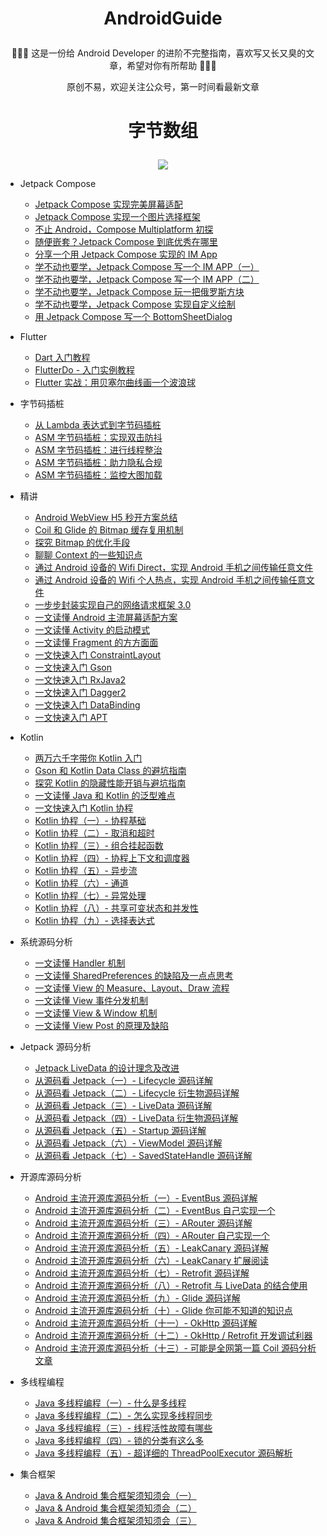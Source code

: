 # <p align="center"> AndroidGuide </p>

<p align="center">🎁🎁🎁 这是一份给 Android Developer 的进阶不完整指南，喜欢写又长又臭的文章，希望对你有所帮助 🤣🤣🤣</p>

<p align="center">原创不易，欢迎关注公众号，第一时间看最新文章</p>

# <p align="center">字节数组</p>

<div align=center><img src ="https://p3-juejin.byteimg.com/tos-cn-i-k3u1fbpfcp/adbc507fc3704fd8955aae739a433db2~tplv-k3u1fbpfcp-zoom-1.image"/></div>


- Jetpack Compose
  * [Jetpack Compose 实现完美屏幕适配](https://juejin.cn/post/7113953940282015758)
  * [Jetpack Compose 实现一个图片选择框架](https://juejin.cn/post/7108420791502372895)
  * [不止 Android，Compose Multiplatform 初探](https://juejin.cn/post/7062533562460799013)
  * [随便嵌套？Jetpack Compose 到底优秀在哪里](https://juejin.cn/post/7070158120831418381) 
  * [分享一个用 Jetpack Compose 实现的 IM App](https://juejin.cn/post/7098747961537986597)  
  * [学不动也要学，Jetpack Compose 写一个 IM APP（一）](https://juejin.cn/post/6991429231821684773)
  * [学不动也要学，Jetpack Compose 写一个 IM APP（二）](https://juejin.cn/post/7028397244894330917)
  * [学不动也要学，Jetpack Compose 玩一把俄罗斯方块](https://juejin.cn/post/6974585048762679310)
  * [学不动也要学，Jetpack Compose 实现自定义绘制](https://juejin.cn/post/6996568363581308959)
  * [用 Jetpack Compose 写一个 BottomSheetDialog](https://juejin.cn/post/7151792921698631717)   


- Flutter
  * [Dart 入门教程](https://juejin.cn/post/6844903937342963719)
  * [FlutterDo - 入门实例教程](https://github.com/leavesCZY/flutter_do)
  * [Flutter 实战：用贝塞尔曲线画一个波浪球](https://juejin.cn/post/7098329401707724814)


- 字节码插桩
  * [从 Lambda 表达式到字节码插桩](https://juejin.cn/post/7151798531672506398)
  * [ASM 字节码插桩：实现双击防抖](https://juejin.cn/post/7042328862872567838)
  * [ASM 字节码插桩：进行线程整治](https://juejin.cn/post/7043999874076901406)
  * [ASM 字节码插桩：助力隐私合规](https://juejin.cn/post/7046207125785149448)
  * [ASM 字节码插桩：监控大图加载](https://juejin.cn/post/7074970389188706318)


- 精讲
  * [Android WebView H5 秒开方案总结](https://juejin.cn/post/7016883220025180191)
  * [Coil 和 Glide 的 Bitmap 缓存复用机制](https://juejin.cn/post/6956090846470995975)  
  * [探究 Bitmap 的优化手段](https://juejin.cn/post/6952429810207424526)
  * [聊聊 Context 的一些知识点](https://juejin.cn/post/6966223613057826852)
  * [通过 Android 设备的 Wifi Direct，实现 Android 手机之间传输任意文件](https://github.com/leavesCZY/WifiP2P)
  * [通过 Android 设备的 Wifi 个人热点，实现 Android 手机之间传输任意文件](https://github.com/leavesCZY/WifiFileTransfer)  
  * [一步步封装实现自己的网络请求框架 3.0](https://juejin.cn/post/6932650811642085389)
  * [一文读懂 Android 主流屏幕适配方案](https://juejin.cn/post/6999445137491230728)
  * [一文读懂 Activity 的启动模式](https://juejin.cn/post/6952886121328345101)
  * [一文读懂 Fragment 的方方面面](https://juejin.cn/post/7006970844542926855)
  * [一文快速入门 ConstraintLayout](https://juejin.cn/post/6911710012750430215)
  * [一文快速入门 Gson](https://juejin.cn/post/6844903577098387464)
  * [一文快速入门 RxJava2](android_core/一文快速入门RxJava2.md)
  * [一文快速入门 Dagger2](https://github.com/leavesCZY/Dagger2Samples)
  * [一文快速入门 DataBinding](https://github.com/leavesCZY/DataBindingSamples)
  * [一文快速入门 APT](https://juejin.cn/post/6844903753108160525)


- Kotlin
  * [两万六千字带你 Kotlin 入门](https://juejin.cn/post/6880602489297895438)
  * [Gson 和 Kotlin Data Class 的避坑指南](https://juejin.cn/post/6908391430977224718)
  * [探究 Kotlin 的隐藏性能开销与避坑指南](https://juejin.cn/post/7010367024916660237)
  * [一文读懂 Java 和 Kotlin 的泛型难点](https://juejin.cn/post/6935322686943920159)
  * [一文快速入门 Kotlin 协程](https://juejin.cn/post/6908271959381901325)
  * [Kotlin 协程（一）- 协程基础](https://juejin.cn/post/6844903972755472391)
  * [Kotlin 协程（二）- 取消和超时](https://juejin.cn/post/6844904098899181582)
  * [Kotlin 协程（三）- 组合挂起函数](https://juejin.cn/post/6844904100102930445)
  * [Kotlin 协程（四）- 协程上下文和调度器](https://juejin.cn/post/6844904100103094280)
  * [Kotlin 协程（五）- 异步流](https://juejin.cn/post/6844904101801639949)
  * [Kotlin 协程（六）- 通道](https://juejin.cn/post/6844904102040698893)
  * [Kotlin 协程（七）- 异常处理](https://juejin.cn/post/6844904103080886285)
  * [Kotlin 协程（八）- 共享可变状态和并发性](https://juejin.cn/post/6844904104053964808)
  * [Kotlin 协程（九）- 选择表达式](https://juejin.cn/post/6844904106788667400)


- 系统源码分析
  * [一文读懂 Handler 机制](https://juejin.cn/post/6901682664617705485)
  * [一文读懂 SharedPreferences 的缺陷及一点点思考](https://juejin.cn/post/6932277268110639112)
  * [一文读懂 View 的 Measure、Layout、Draw 流程](https://juejin.cn/post/6939540905581887502)
  * [一文读懂 View 事件分发机制](https://juejin.cn/post/6931914294980411406)
  * [一文读懂 View & Window 机制](https://juejin.cn/post/6942303848996274213)
  * [一文读懂 View Post 的原理及缺陷](https://juejin.cn/post/6939763855216082974)


- Jetpack 源码分析
  * [Jetpack LiveData 的设计理念及改进](https://juejin.cn/post/6903096576734920717)
  * [从源码看 Jetpack（一）- Lifecycle 源码详解](https://juejin.cn/post/6847902220755992589)
  * [从源码看 Jetpack（二）- Lifecycle 衍生物源码详解](https://juejin.cn/post/6847902220760203277)
  * [从源码看 Jetpack（三）- LiveData 源码详解](https://juejin.cn/post/6847902222345633806)
  * [从源码看 Jetpack（四）- LiveData 衍生物源码详解](https://juejin.cn/post/6847902222353858567)
  * [从源码看 Jetpack（五）- Startup 源码详解](https://juejin.cn/post/6847902224069165070)
  * [从源码看 Jetpack（六）- ViewModel 源码详解](https://juejin.cn/post/6873356946896846856)
  * [从源码看 Jetpack（七）- SavedStateHandle 源码详解](https://juejin.cn/post/6874136956347875342)


- 开源库源码分析
  - [Android 主流开源库源码分析（一）- EventBus 源码详解](https://juejin.cn/post/6881265680465788936)
  - [Android 主流开源库源码分析（二）- EventBus 自己实现一个](https://juejin.cn/post/6881808026647396366)
  - [Android 主流开源库源码分析（三）- ARouter 源码详解](https://juejin.cn/post/6882553066285957134)
  - [Android 主流开源库源码分析（四）- ARouter 自己实现一个](https://juejin.cn/post/6882553066285957134)
  - [Android 主流开源库源码分析（五）- LeakCanary 源码详解](https://juejin.cn/post/6884225131015569421)
  - [Android 主流开源库源码分析（六）- LeakCanary 扩展阅读](https://juejin.cn/post/6884526739646185479)
  - [Android 主流开源库源码分析（七）- Retrofit 源码详解](https://juejin.cn/post/6886121327845965838)
  - [Android 主流开源库源码分析（八）- Retrofit 与 LiveData 的结合使用](https://juejin.cn/post/6887408273213882375)
  - [Android 主流开源库源码分析（九）- Glide 源码详解](https://juejin.cn/post/6891307560557608967)
  - [Android 主流开源库源码分析（十）- Glide 你可能不知道的知识点](https://juejin.cn/post/6892751013544263687)
  - [Android 主流开源库源码分析（十一）- OkHttp 源码详解](https://juejin.cn/post/6895369745445748749)
  - [Android 主流开源库源码分析（十二）- OkHttp / Retrofit 开发调试利器](https://juejin.cn/post/6895740949025177607)
  - [Android 主流开源库源码分析（十三）- 可能是全网第一篇 Coil 源码分析文章](https://juejin.cn/post/6897872882051842061)


- 多线程编程
  * [Java 多线程编程（一）- 什么是多线程](https://juejin.cn/post/6899452217528025095)
  * [Java 多线程编程（二）- 怎么实现多线程同步](https://juejin.cn/post/6900428838497419278)
  * [Java 多线程编程（三）- 线程活性故障有哪些](https://juejin.cn/post/6900458045197778952)
  * [Java 多线程编程（四）- 锁的分类有这么多](https://juejin.cn/post/6900958860454920205)
  * [Java 多线程编程（五）- 超详细的 ThreadPoolExecutor 源码解析](https://juejin.cn/post/6901317365561032712)


- 集合框架
  * [Java & Android 集合框架须知须会（一）](https://juejin.cn/post/6901317365561032712)
  * [Java & Android 集合框架须知须会（二）](https://juejin.cn/post/6931007634028003341)
  * [Java & Android 集合框架须知须会（三）](https://juejin.cn/post/6931563785245163534)